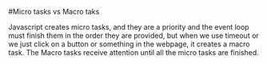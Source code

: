 #Micro tasks vs Macro taks

Javascript creates micro tasks, and they are a priority and the event loop must finish them in the order they
are provided, but when we use timeout or we just click on a button or something in the webpage, it creates a macro task.
The Macro tasks receive attention until all the micro tasks are finished.